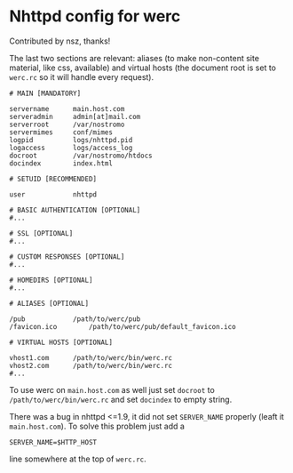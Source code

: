 Nhttpd config for werc
======================

Contributed by nsz, thanks!

The last two sections are relevant: aliases (to make non-content site material,
like css, available) and virtual hosts (the document root is set to `werc.rc`
so it will handle every request).

    # MAIN [MANDATORY]
    
    servername      main.host.com
    serveradmin     admin[at]mail.com
    serverroot      /var/nostromo
    servermimes     conf/mimes
    logpid          logs/nhttpd.pid
    logaccess       logs/access_log
    docroot         /var/nostromo/htdocs
    docindex        index.html
    
    # SETUID [RECOMMENDED]
    
    user            nhttpd
    
    # BASIC AUTHENTICATION [OPTIONAL]
    #...
    
    # SSL [OPTIONAL]
    #...
    
    # CUSTOM RESPONSES [OPTIONAL]
    #...
    
    # HOMEDIRS [OPTIONAL]
    #...
    
    # ALIASES [OPTIONAL]
    
    /pub            /path/to/werc/pub
    /favicon.ico        /path/to/werc/pub/default_favicon.ico
    
    # VIRTUAL HOSTS [OPTIONAL]
    
    vhost1.com      /path/to/werc/bin/werc.rc
    vhost2.com      /path/to/werc/bin/werc.rc
    #...

To use werc on `main.host.com` as well just set `docroot` to `/path/to/werc/bin/werc.rc`
and set `docindex` to empty string.

There was a bug in nhttpd <=1.9, it did not set `SERVER_NAME` properly (leaft it `main.host.com`).
To solve this problem just add a

    SERVER_NAME=$HTTP_HOST

line somewhere at the top of `werc.rc`.
